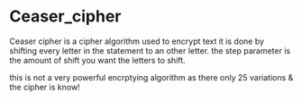 # Ceaser_cipher

Ceaser cipher is a cipher algorithm used to encrypt text 
it is done by shifting every letter in the statement to an other letter.
the step parameter is the amount of shift you want the letters to shift.

this is not a very powerful encrptying algorithm as there only 25 variations
& the cipher is know!
